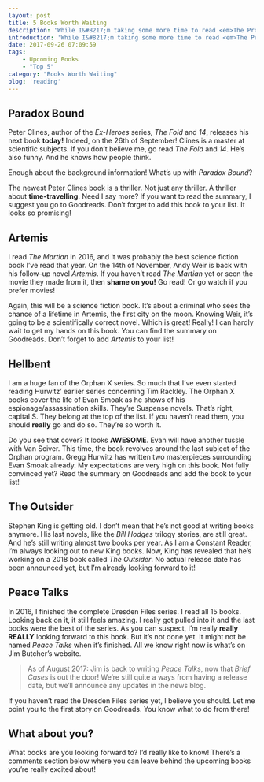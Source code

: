 ```yaml
---
layout: post
title: 5 Books Worth Waiting
description: 'While I&#8217;m taking some more time to read <em>The Program</em>, I figured it&#8217;s time to show you the books that I&#8217;m really looking forward to in the near future. Here&#8217;s a list of 5 books that I can&#8217;t wait to read&#8230; and why you should get excited about them, too!'
introduction: 'While I&#8217;m taking some more time to read <em>The Program</em>, I figured it&#8217;s time to show you the books that I&#8217;m really looking forward to in the near future. Here&#8217;s a list of 5 books that I can&#8217;t wait to read&#8230; and why you should get excited about them, too!'
date: 2017-09-26 07:09:59
tags:
    - Upcoming Books
    - "Top 5"
category: "Books Worth Waiting"
blog: 'reading'
---
```

## Paradox Bound

Peter Clines, author of the <em>Ex-Heroes</em> series, <em>The Fold</em> and <em>14</em>, releases his next book <b>today!</b> Indeed, on the 26th of September! Clines is a master at scientific subjects. If you don&#8217;t believe me, go read <em>The Fold</em> and <em>14</em>. He&#8217;s also funny. And he knows how people think.

Enough about the background information! What&#8217;s up with <em>Paradox Bound</em>?

The newest Peter Clines book is a thriller. Not just any thriller. A thriller about <b>time-travelling</b>. Need I say more? If you want to read the summary, I suggest you go to Goodreads. Don&#8217;t forget to add this book to your list. It looks so promising!

## Artemis

I read <em>The Martian</em> in 2016, and it was probably the best science fiction book I&#8217;ve read that year. On the 14th of November, Andy Weir is back with his follow-up novel <em>Artemis</em>. If you haven&#8217;t read <em>The Martian</em> yet or seen the movie they made from it, then <b>shame on you!</b> Go read! Or go watch if you prefer movies!



Again, this will be a science fiction book. It&#8217;s about a criminal who sees the chance of a lifetime in Artemis, the first city on the moon. Knowing Weir, it&#8217;s going to be a scientifically correct novel. Which is great! Really! I can hardly wait to get my hands on this book. You can find the summary on Goodreads. Don&#8217;t forget to add <em>Artemis</em> to your list!

## Hellbent

I am a huge fan of the Orphan X series. So much that I&#8217;ve even started reading Hurwitz&#8217; earlier series concerning Tim Rackley. The Orphan X books cover the life of Evan Smoak as he shows of his espionage/assassination skills. They&#8217;re Suspense novels. That&#8217;s right, capital S. They belong at the top of the list. If you haven&#8217;t read them, you should <b>really</b> go and do so. They&#8217;re so worth it.



Do you see that cover? It looks <b>AWESOME</b>. Evan will have another tussle with Van Sciver. This time, the book revolves around the last subject of the Orphan program. Gregg Hurwitz has written two masterpieces surrounding Evan Smoak already. My expectations are very high on this book. Not fully convinced yet? Read the summary on Goodreads and add the book to your list!

## The Outsider

Stephen King is getting old. I don&#8217;t mean that he&#8217;s not good at writing books anymore. His last novels, like the <em>Bill Hodges</em> trilogy stories, are still great. And he&#8217;s still writing almost two books per year. As I am a Constant Reader, I&#8217;m always looking out to new King books. Now, King has revealed that he&#8217;s working on a 2018 book called <em>The Outsider</em>. No actual release date has been announced yet, but I&#8217;m already looking forward to it!

## Peace Talks

In 2016, I finished the complete Dresden Files series. I read all 15 books. Looking back on it, it still feels amazing. I really got pulled into it and the last books were the best of the series. As you can suspect, I&#8217;m really <b>really REALLY</b> looking forward to this book. But it&#8217;s not done yet. It might not be named <em>Peace Talks</em> when it&#8217;s finished. All we know right now is what&#8217;s on Jim Butcher&#8217;s website.

> As of August 2017: Jim is back to writing <em>Peace Talks</em>, now that <em>Brief Cases</em> is out the door! We’re still quite a ways from having a release date, but we’ll announce any updates in the news blog.

If you haven&#8217;t read the Dresden Files series yet, I believe you should. Let me point you to the first story on Goodreads. You know what to do from there!

## What about you?

What books are you looking forward to? I&#8217;d really like to know! There&#8217;s a comments section below where you can leave behind the upcoming books you&#8217;re really excited about!
